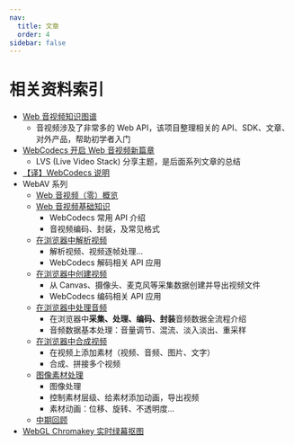 ```yaml
---
nav:
  title: 文章
  order: 4
sidebar: false
---
```


# 相关资料索引

- [Web 音视频知识图谱](https://github.com/hughfenghen/WebAV-KnowledgeGraph)
  - 音视频涉及了非常多的 Web API，该项目整理相关的 API、SDK、文章、对外产品，帮助初学者入门
- [WebCodecs 开启 Web 音视频新篇章](//hughfenghen.github.io/posts/2023/10/06/webcodecs-new-era-for-media-on-the-web/)
  - LVS (Live Video Stack) 分享主题，是后面系列文章的总结
- [【译】WebCodecs 说明](https://hughfenghen.github.io/posts/2023/10/02/webcodecs-explainer/)
- WebAV 系列
  - [Web 音视频（零）概览](//hughfenghen.github.io/posts/2023/07/16/webav-0-overview/)
  - [Web 音视频基础知识](//hughfenghen.github.io/posts/2023/07/19/webav-1-basic/)
    - WebCodecs 常用 API 介绍
    - 音视频编码、封装，及常见格式
  - [在浏览器中解析视频](//hughfenghen.github.io/posts/2023/07/23/webav-2-parse-video/)
    - 解析视频、视频逐帧处理...
    - WebCodecs 解码相关 API 应用
  - [在浏览器中创建视频](//hughfenghen.github.io/posts/2023/07/31/webav-3-create-video/)
    - 从 Canvas、摄像头、麦克风等采集数据创建并导出视频文件
    - WebCodecs 编码相关 API 应用
  - [在浏览器中处理音频](//hughfenghen.github.io/posts/2023/08/05/webav-4-process-audio/)
    - 在浏览器中**采集、处理、编码、封装**音频数据全流程介绍
    - 音频数据基本处理：音量调节、混流、淡入淡出、重采样
  - [在浏览器中合成视频](//hughfenghen.github.io/posts/2023/08/12/webav-5-combine/)
    - 在视频上添加素材（视频、音频、图片、文字）
    - 合成、拼接多个视频
  - [图像素材处理](//hughfenghen.github.io/posts/2023/08/19/webav-6-process-image/)
    - 图像处理
    - 控制素材层级、给素材添加动画，导出视频
    - 素材动画：位移、旋转、不透明度...
  - [中期回顾](//hughfenghen.github.io/posts/2023/08/19/webav-7-mid-review/)
- [WebGL Chromakey 实时绿幕抠图](https://hughfenghen.github.io/posts/2023/07/07/webgl-chromakey/)
